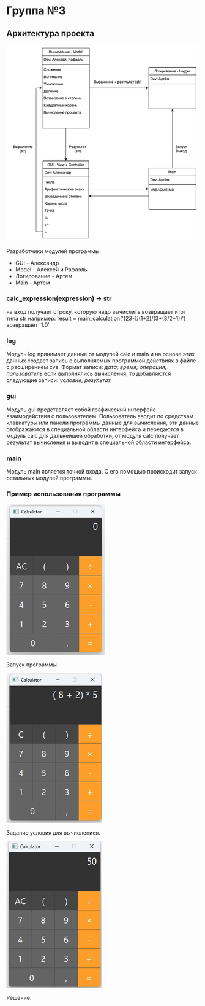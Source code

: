 # Группа №3
## Архитектура проекта

![Архитектура проекта](ar_project.png)

Разработчики модулей программы:
* GUI - Александр
* Model - Алексей и Рафаэль
* Логирование - Артем
* Main - Артем
 
### **calc_expression(expression) -> str**
на вход получает строку, которую надо вычислить
возвращает итог типа str
например:
result = main_calculation('(2*3-1)*(1+2)/(3*(8/2+1))')
возвращает '1.0'

### **log**
Модуль log принимает данные от модулей calc и main и на основе этих данных создает запись о выполняемых программой действиях в файле с расширением cvs. Формат записи: *дата; время; операция; пользователь* если выполнялись вычисления, то добавляются следующие записи: *условие; результат*

### **gui**
Модуль gui представляет собой графический интерфейс взаимодействия с пользователем. Пользователь вводит по средствам клавиатуры или панели программы данные для вычисления, эти данные отображаются в специальной области интерфейса и передаются в модуль calc для дальнейшей обработки, от модуля calc получает результат вычисления и выводит в специальной области интерфейса.

### **main**
Модуль main является точкой входа. С его помощью происходит запуск остальных модулей программы.

### **Пример использования программы**
![Запуск программы](image\start.jpg)

Запуск программы.

![Вычисление](image\1.jpg)

Задание условия для вычислениея.

![Решение](image\2.jpg)

Решение.
